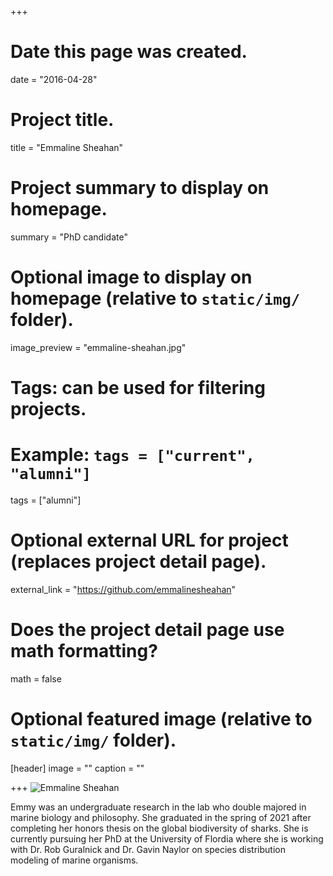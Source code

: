 +++
# Date this page was created.
date = "2016-04-28"

# Project title.
title = "Emmaline Sheahan"

# Project summary to display on homepage.
summary = "PhD candidate"

# Optional image to display on homepage (relative to `static/img/` folder).
image_preview = "emmaline-sheahan.jpg"

# Tags: can be used for filtering projects.
# Example: `tags = ["current", "alumni"]`
tags = ["alumni"]

# Optional external URL for project (replaces project detail page).
external_link = "https://github.com/emmalinesheahan"

# Does the project detail page use math formatting?
math = false

# Optional featured image (relative to `static/img/` folder).
[header]
image = ""
caption = ""

+++
![Emmaline Sheahan](/img/emmaline-sheahan.jpg)

Emmy was an undergraduate research in the lab who double majored in marine biology and
philosophy. She graduated in the spring of 2021 after completing her honors thesis
on the global biodiversity of sharks. She is currently pursuing her PhD at
the University of Flordia where she is working with Dr. Rob Guralnick and 
Dr. Gavin Naylor on species distribution modeling of marine organisms. 